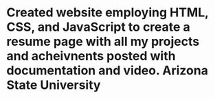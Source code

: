 # Created website employing HTML, CSS, and JavaScript  to create a resume page with all my projects and acheivnents posted with documentation and video. Arizona State University
